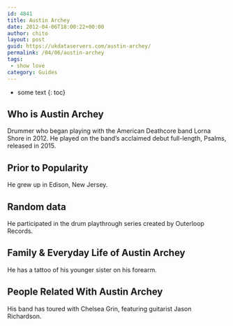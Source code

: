 ```yaml
---
id: 4841
title: Austin Archey
date: 2012-04-06T18:00:22+00:00
author: chito
layout: post
guid: https://ukdataservers.com/austin-archey/
permalink: /04/06/austin-archey
tags:
 - show love
category: Guides
---
```


* some text
{: toc}
          
          
## Who is  Austin Archey
                  
                  
                  
Drummer who began playing with the American Deathcore band Lorna Shore in 2012. He played on the band&#8217;s acclaimed debut full-length, Psalms, released in 2015. 
                  
                
                
                
## Prior to Popularity 
                  
                  
                  
He grew up in Edison, New Jersey. 
                  
                
                
                
## Random data 
                  
                  
                  
He participated in the drum playthrough series created by Outerloop Records. 
                  
                
                
                
## Family & Everyday Life of Austin Archey
                  
                  
                  
He has a tattoo of his younger sister on his forearm. 
                  
                
                
                
## People Related With  Austin Archey
                  
                  
                  
His band has toured with Chelsea Grin, featuring guitarist Jason Richardson.
                  
                
              
            
          
          
          
    
    
  
